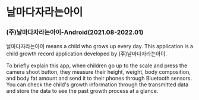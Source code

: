 # 날마다자라는아이
### (주)날마다자라는아이-Android(2021.08-2022.01) 

날마다자라는아이 means a child who grows up every day.
   This application is a child growth record application developed by (주)날마다자라는아이.

To briefly explain this app, when children go up to the scale and press the camera shoot button, they measure their height, weight, body composition, and body fat amount and send it to their phones through Bluetooth sensors.
You can check the child's growth information through the transmitted data and store the data to see the past growth process at a glance.
